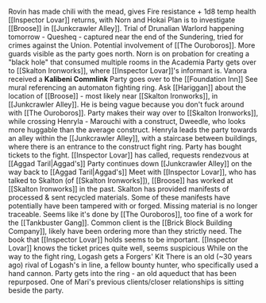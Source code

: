 Rovin has made chili with the mead, gives Fire resistance + 1d8 temp health
[[Inspector Lovar]] returns, with Norn and Hokai
Plan is to investigate [[Broose]] in [[Junkcrawler Alley]].
Trial of Drunalian Warlord happening tomorrow - Quesheq - captured near the end of the Sundering, tried for crimes against the Union. Potential involvement of [[The Ouroboros]].
More guards visible as the party goes north.
Norn is on probation for creating a "black hole" that consumed multiple rooms in the Academia
Party gets over to [[Skalton Ironworks]], where [[Inspector Lovar]]'s informant is.
Vanora received a **Kalibeni Commlink**
Party goes over to the [[Foundation Inn]]
See mural referencing an automaton fighting ring.
Ask [[Hariggan]] about the location of [[Broose]] - most likely near [[Skalton Ironworks]], in [[Junkcrawler Alley]].
He is being vague because you don't fuck around with [[The Ouroboros]].
Party makes their way over to [[Skalton Ironworks]], while crossing 
Henryla - Marouchi with a construct, Dweedle, who looks more huggable than the average construct.
Henryla leads the party towards an alley within the [[Junkcrawler Alley]], with a staircase between buildings, where there is an entrance to the construct fight ring. 
Party has bought tickets to the fight.
[[Inspector Lovar]] has called, requests rendezvous at [[Aggad Taril|Aggad's]]
Party continues down [[Junkcrawler Alley]] on the way back to [[Aggad Taril|Aggad's]]
Meet with [[Inspector Lovar]], who has talked to Skalton (of [[Skalton Ironworks]]), [[Broose]] has worked at [[Skalton Ironworks]] in the past. Skalton has provided manifests of processed & sent recycled materials.
Some of these manifests have potentially have been tampered with or forged.
Missing material is no longer traceable. Seems like it's done by [[The Ouroboros]], too fine of a work for the [[Tankbuster Gang]].
Common client is the [[Brick Block Building Company]], likely have been ordering more than they strictly need.
The book that [[Inspector Lovar]] holds seems to be important.
[[Inspector Lovar]] knows the ticket prices quite well, seems suspicious
While on the way to the fight ring, Logash gets a Forgers' Kit
There is an old (~30 years ago) rival of Logash's in line, a fellow bounty hunter, who specifically used a hand cannon.
Party gets into the ring - an old aqueduct that has been repurposed. 
One of Mari's previous clients/closer relationships is sitting beside the party.